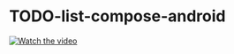 # TODO-list-compose-android
[![Watch the video](https://www.youtube.com/shorts/gmiJboPDGn0/maxresdefault.jpg)](https://www.youtube.com/shorts/gmiJboPDGn0)
